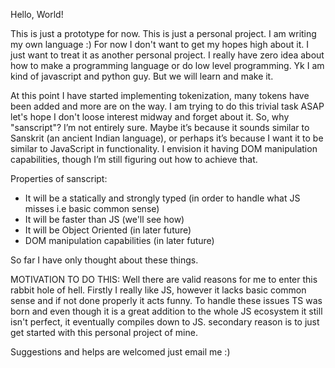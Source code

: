Hello, World!

This is just a prototype for now. This is just a personal project. I am writing my own language :)
For now I don't want to get my hopes high about it. I just want to treat it as another personal project. I really have zero idea about how to make a programming language or do low level programming. Yk I am kind of javascript and python guy. But we will learn and make it. 

At this point I have started implementing tokenization, many tokens have been added and more are on the way. I am trying to do this trivial task ASAP let's hope I don't loose interest midway and forget about it. 
So, why "sanscript"? I’m not entirely sure. Maybe it’s because it sounds similar to Sanskrit (an ancient Indian language), or perhaps it’s because I want it to be similar to JavaScript in functionality. I envision it having DOM manipulation capabilities, though I’m still figuring out how to achieve that.

Properties of sanscript:
- It will be a statically and strongly typed (in order to handle what JS misses i.e basic common sense)
- It will be faster than JS (we'll see how)
- It will be Object Oriented (in later future)
- DOM manipulation capabilities (in later future)

So far I have only thought about these things. 

MOTIVATION TO DO THIS:
Well there are valid reasons for me to enter this rabbit hole of hell. Firstly I really like JS, however it lacks basic common sense and if not done properly it acts funny. To handle these issues TS was born and even though it is a great addition to the whole JS ecosystem it still isn't perfect, it eventually compiles down to JS. 
secondary reason is to just get started with this personal project of mine.

Suggestions and helps are welcomed just email me :)
